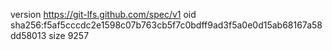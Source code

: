 version https://git-lfs.github.com/spec/v1
oid sha256:f5af5cccdc2e1598c07b763cb5f7c0bdff9ad3f5a0e0d15ab68167a58dd58013
size 9257
